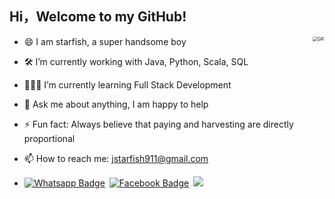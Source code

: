 ## Hi，Welcome to my GitHub!

- <img align="right" alt="GIF" src="https://media.giphy.com/media/iIqmM5tTjmpOB9mpbn/giphy.gif" style="zoom:50%;" />😄 I am starfish, a super handsome boy

- 🛠 I’m currently working with Java, Python, Scala, SQL

- 👨🏻‍💻 I’m currently learning Full Stack Development

- 💬 Ask me about anything, I am happy to help

- ⚡ Fun fact: Always believe that paying and harvesting are directly proportional

- 📫 How to reach me: jstarfish911@gmail.com

  

- [![Whatsapp Badge](https://img.shields.io/badge/-Wechat-4CA143?style=flat-square&labelColor=4CA143&logo=wechat&logoColor=white)](https://imgkr.cn-bj.ufileos.com/6e7c80a9-48e6-4a2a-b920-682d8f0bab5c.png)&ensp;[![Facebook Badge](https://img.shields.io/badge/-Facebook-3b5998?style=flat-square&labelColor=3b5998&logo=facebook&logoColor=white&link=https://www.facebook.com/weltonpfelix/)](https://www.facebook.com/profile.php?id=100010214377415)&ensp;[![](https://img.shields.io/badge/-MyBlog-ff5722?style=flat-square&labelColor=ff5722&logo=blogger&logoColor=white&link=https://www.facebook.com/weltonpfelix/)](https://www.lazyegg.net/)
